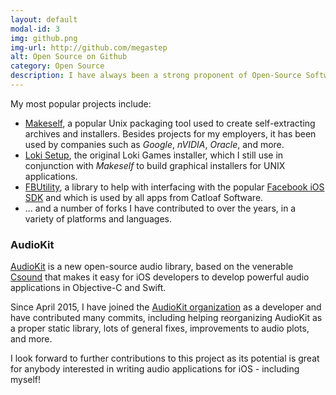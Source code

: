 ```yaml
---
layout: default
modal-id: 3
img: github.png
img-url: http://github.com/megastep
alt: Open Source on Github
category: Open Source
description: I have always been a strong proponent of Open-Source Software.<br/>I maintain a number of public projects on both my <a href="http://github.com/megastep">personal GitHub</a> and the <a href="http://github.com/catloafsoft">Catloaf Software organization</a>.
---
```

My most popular projects include:

* [Makeself](http://makeself.io), a popular Unix packaging tool used to create self-extracting archives and installers. Besides projects for my employers, it has been used by companies such as *Google*, *nVIDIA*, *Oracle*, and more.
* [Loki Setup](http://github.com/megastep/loki_setup), the original Loki Games installer, which I still use in conjunction with *Makeself* to build graphical installers for UNIX applications.
* [FBUtility](http://github.com/catloafsoft/FBUtility), a library to help with interfacing with the popular [Facebook iOS SDK](http://github.com/facebook/facebook-ios-sdk) and which is used by all apps from Catloaf Software.
* ... and a number of forks I have contributed to over the years, in a variety of platforms and languages.

### AudioKit

[AudioKit](http://audiokit.io) is a new open-source audio library, based on the venerable [Csound](http://www.csounds.com) that makes it easy for iOS developers to develop powerful audio applications in Objective-C and Swift.

Since April 2015, I have joined the <a href="http://github.com/audiokit">AudioKit organization</a> as a developer and have contributed many commits, including helping reorganizing AudioKit as a proper static library, lots of general fixes, improvements to audio plots, and more.

I look forward to further contributions to this project as its potential is great for anybody interested in writing audio applications for iOS - including myself!

